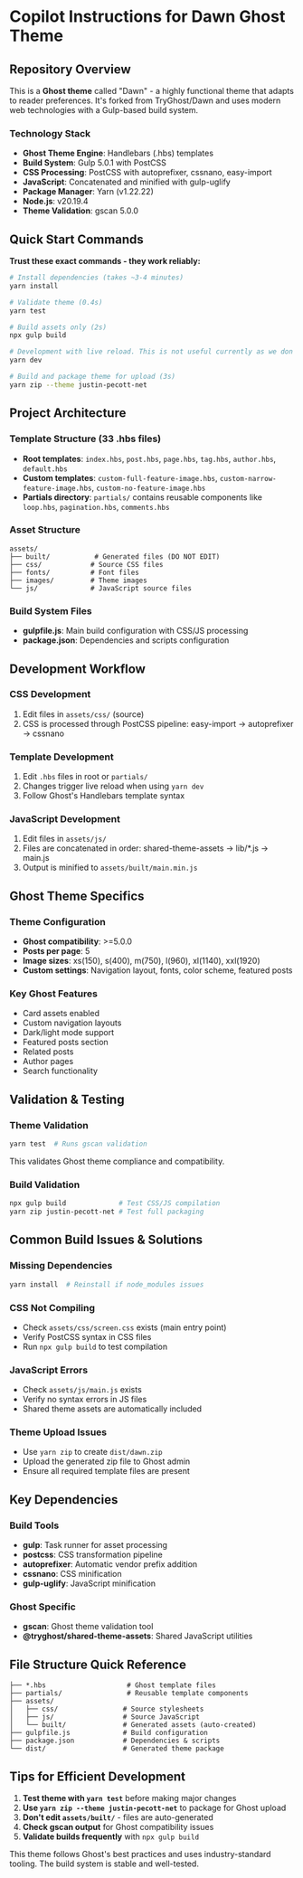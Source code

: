 # Copilot Instructions for Dawn Ghost Theme

## Repository Overview

This is a **Ghost theme** called "Dawn" - a highly functional theme that adapts to reader preferences. It's forked from TryGhost/Dawn and uses modern web technologies with a Gulp-based build system.

### Technology Stack

-   **Ghost Theme Engine**: Handlebars (.hbs) templates
-   **Build System**: Gulp 5.0.1 with PostCSS
-   **CSS Processing**: PostCSS with autoprefixer, cssnano, easy-import
-   **JavaScript**: Concatenated and minified with gulp-uglify
-   **Package Manager**: Yarn (v1.22.22)
-   **Node.js**: v20.19.4
-   **Theme Validation**: gscan 5.0.0

## Quick Start Commands

**Trust these exact commands - they work reliably:**

```bash
# Install dependencies (takes ~3-4 minutes)
yarn install

# Validate theme (0.4s)
yarn test

# Build assets only (2s)
npx gulp build

# Development with live reload. This is not useful currently as we don't have a working local installation to test against.
yarn dev

# Build and package theme for upload (3s)
yarn zip --theme justin-pecott-net
```

## Project Architecture

### Template Structure (33 .hbs files)

-   **Root templates**: `index.hbs`, `post.hbs`, `page.hbs`, `tag.hbs`, `author.hbs`, `default.hbs`
-   **Custom templates**: `custom-full-feature-image.hbs`, `custom-narrow-feature-image.hbs`, `custom-no-feature-image.hbs`
-   **Partials directory**: `partials/` contains reusable components like `loop.hbs`, `pagination.hbs`, `comments.hbs`

### Asset Structure

```
assets/
├── built/           # Generated files (DO NOT EDIT)
├── css/            # Source CSS files
├── fonts/          # Font files
├── images/         # Theme images
└── js/             # JavaScript source files
```

### Build System Files

-   **gulpfile.js**: Main build configuration with CSS/JS processing
-   **package.json**: Dependencies and scripts configuration

## Development Workflow

### CSS Development

1. Edit files in `assets/css/` (source)
2. CSS is processed through PostCSS pipeline: easy-import → autoprefixer → cssnano

### Template Development

1. Edit `.hbs` files in root or `partials/`
2. Changes trigger live reload when using `yarn dev`
3. Follow Ghost's Handlebars template syntax

### JavaScript Development

1. Edit files in `assets/js/`
2. Files are concatenated in order: shared-theme-assets → lib/\*.js → main.js
3. Output is minified to `assets/built/main.min.js`

## Ghost Theme Specifics

### Theme Configuration

-   **Ghost compatibility**: >=5.0.0
-   **Posts per page**: 5
-   **Image sizes**: xs(150), s(400), m(750), l(960), xl(1140), xxl(1920)
-   **Custom settings**: Navigation layout, fonts, color scheme, featured posts

### Key Ghost Features

-   Card assets enabled
-   Custom navigation layouts
-   Dark/light mode support
-   Featured posts section
-   Related posts
-   Author pages
-   Search functionality

## Validation & Testing

### Theme Validation

```bash
yarn test  # Runs gscan validation
```

This validates Ghost theme compliance and compatibility.

### Build Validation

```bash
npx gulp build             # Test CSS/JS compilation
yarn zip justin-pecott-net # Test full packaging
```

## Common Build Issues & Solutions

### Missing Dependencies

```bash
yarn install  # Reinstall if node_modules issues
```

### CSS Not Compiling

-   Check `assets/css/screen.css` exists (main entry point)
-   Verify PostCSS syntax in CSS files
-   Run `npx gulp build` to test compilation

### JavaScript Errors

-   Check `assets/js/main.js` exists
-   Verify no syntax errors in JS files
-   Shared theme assets are automatically included

### Theme Upload Issues

-   Use `yarn zip` to create `dist/dawn.zip`
-   Upload the generated zip file to Ghost admin
-   Ensure all required template files are present

## Key Dependencies

### Build Tools

-   **gulp**: Task runner for asset processing
-   **postcss**: CSS transformation pipeline
-   **autoprefixer**: Automatic vendor prefix addition
-   **cssnano**: CSS minification
-   **gulp-uglify**: JavaScript minification

### Ghost Specific

-   **gscan**: Ghost theme validation tool
-   **@tryghost/shared-theme-assets**: Shared JavaScript utilities

## File Structure Quick Reference

```
├── *.hbs                    # Ghost template files
├── partials/                # Reusable template components
├── assets/
│   ├── css/                # Source stylesheets
│   ├── js/                 # Source JavaScript
│   └── built/              # Generated assets (auto-created)
├── gulpfile.js             # Build configuration
├── package.json            # Dependencies & scripts
└── dist/                   # Generated theme package
```

## Tips for Efficient Development

1. **Test theme with `yarn test`** before making major changes
2. **Use `yarn zip --theme justin-pecott-net`** to package for Ghost upload
3. **Don't edit `assets/built/`** - files are auto-generated
4. **Check gscan output** for Ghost compatibility issues
5. **Validate builds frequently** with `npx gulp build`

This theme follows Ghost's best practices and uses industry-standard tooling. The build system is stable and well-tested.
